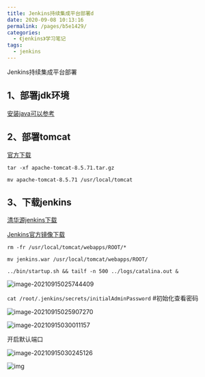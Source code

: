 ```yaml
---
title: Jenkins持续集成平台部署d
date: 2020-09-08 10:13:16
permalink: /pages/b5e1429/
categories:
  - 《jenkins》学习笔记
tags:
  - jenkins
---
```


Jenkins持续集成平台部署

<!-- more -->

## 1、部署jdk环境

[安装java可以参考](https://hongwei888.com/pages/02d2b3/)

## 2、部署tomcat

[官方下载](https://tomcat.apache.org/download-80.cgi )

`tar -xf apache-tomcat-8.5.71.tar.gz `

`mv apache-tomcat-8.5.71 /usr/local/tomcat`





## 3、**下载jenkins**

[清华源jenkins下载 ](https://mirrors.tuna.tsinghua.edu.cn/jenkins/war/) 

[Jenkins官方镜像下载](https://www.jenkins.io/zh/download/)

`rm -fr /usr/local/tomcat/webapps/ROOT/*`

`mv jenkins.war /usr/local/tomcat/webapps/ROOT/`

`../bin/startup.sh && tailf -n 500 ../logs/catalina.out &`

![image-20210915025744409](https://cdn.jsdelivr.net/gh/lzq70112/images/blog/image-20210915025744409.png)



`cat /root/.jenkins/secrets/initialAdminPassword` #初始化查看密码

![image-20210915025907270](https://cdn.jsdelivr.net/gh/lzq70112/images/blog/image-20210915025907270.png)

![image-20210915030011157](https://cdn.jsdelivr.net/gh/lzq70112/images/blog/image-20210915030011157.png)

开启默认端口

![image-20210915030245126](https://cdn.jsdelivr.net/gh/lzq70112/images/blog/image-20210915030245126.png)

![img](https://cdn.jsdelivr.net/gh/lzq70112/images/blog/%E6%88%AA%E5%9B%BE.png)

